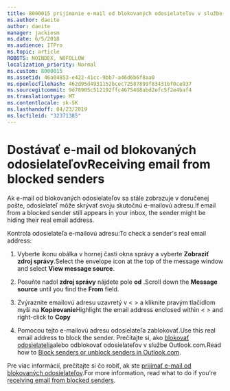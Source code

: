 ```yaml
---
title: 8000015 prijímanie e-mail od blokovaných odosielateľov v službe Outlook.com
ms.author: daeite
author: daeite
manager: jackiesm
ms.date: 6/5/2018
ms.audience: ITPro
ms.topic: article
ROBOTS: NOINDEX, NOFOLLOW
localization_priority: Normal
ms.custom: 8000015
ms.assetid: 46a04853-e422-41cc-9bb7-a46d6b6f8aa0
ms.openlocfilehash: 462d95d4931152bcec72587899f83431bf0ce937
ms.sourcegitcommit: 9d78905c512192ffc4675468abd2efc5f2e4baf4
ms.translationtype: MT
ms.contentlocale: sk-SK
ms.lasthandoff: 04/23/2019
ms.locfileid: "32371385"
---
```

# <a name="receiving-email-from-blocked-senders"></a><span data-ttu-id="6bb3f-102">Dostávať e-mail od blokovaných odosielateľov</span><span class="sxs-lookup"><span data-stu-id="6bb3f-102">Receiving email from blocked senders</span></span>

<span data-ttu-id="6bb3f-103">Ak e-mail od blokovaných odosielateľov sa stále zobrazuje v doručenej pošte, odosielateľ môže skrývať svoju skutočnú e-mailovú adresu.</span><span class="sxs-lookup"><span data-stu-id="6bb3f-103">If email from a blocked sender still appears in your inbox, the sender might be hiding their real email address.</span></span>
  
<span data-ttu-id="6bb3f-104">Kontrola odosielateľa e-mailovú adresu:</span><span class="sxs-lookup"><span data-stu-id="6bb3f-104">To check a sender's real email address:</span></span>
  
1. <span data-ttu-id="6bb3f-105">Vyberte ikonu obálka v hornej časti okna správy a vyberte **Zobraziť zdroj správy**.</span><span class="sxs-lookup"><span data-stu-id="6bb3f-105">Select the envelope icon at the top of the message window and select **View message source**.</span></span>
    
2. <span data-ttu-id="6bb3f-106">Posuňte nadol **zdroj správy** nájdete pole **od** .</span><span class="sxs-lookup"><span data-stu-id="6bb3f-106">Scroll down the **Message source** until you find the **From** field.</span></span> 
    
3. <span data-ttu-id="6bb3f-107">Zvýraznite emailovú adresu uzavretý v \< \> a kliknite pravým tlačidlom myši na **Kopírovanie**</span><span class="sxs-lookup"><span data-stu-id="6bb3f-107">Highlight the email address enclosed within \< \> and right-click to **Copy**</span></span>
    
4. <span data-ttu-id="6bb3f-108">Pomocou tejto e-mailovú adresu odosielateľa zablokovať.</span><span class="sxs-lookup"><span data-stu-id="6bb3f-108">Use this real email address to block the sender.</span></span> <span data-ttu-id="6bb3f-109">Prečítajte si, ako [blokovať odosielatelia](https://support.office.com/article/afba1c94-77bb-4f50-8b85-057cf52f4d5e.aspx)alebo odblokovať odosielateľov v službe Outlook.com.</span><span class="sxs-lookup"><span data-stu-id="6bb3f-109">Read how to [Block senders or unblock senders in Outlook.com](https://support.office.com/article/afba1c94-77bb-4f50-8b85-057cf52f4d5e.aspx).</span></span>
    
<span data-ttu-id="6bb3f-110">Pre viac informácií, prečítajte si čo robiť, ak ste [prijímať e-mail od blokovaných odosielateľov](https://go.microsoft.com/fwlink/p/?linkid=2002011&amp;clcid=0x409).</span><span class="sxs-lookup"><span data-stu-id="6bb3f-110">For more information, read what to do if you're [receiving email from blocked senders](https://go.microsoft.com/fwlink/p/?linkid=2002011&amp;clcid=0x409).</span></span>
  

